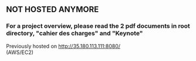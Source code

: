 ## NOT HOSTED ANYMORE 

### For a project overview, please read the 2 pdf documents in root directory, "cahier des charges" and "Keynote"



Previously hosted on http://35.180.113.111:8080/  
(AWS/EC2)

